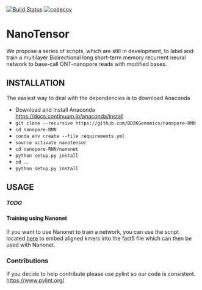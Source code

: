 [![Build Status](https://travis-ci.com/BD2KGenomics/nanopore-RNN.svg?token=q4uTfLUSZiuL53MqFw8k&branch=master)](https://travis-ci.com/BD2KGenomics/nanopore-RNN)
[![codecov](https://codecov.io/gh/BD2KGenomics/nanopore-RNN/branch/master/graph/badge.svg)](https://codecov.io/gh/BD2KGenomics/nanopore-RNN)

# NanoTensor

We propose a series of scripts, which are still in development, to label and train a multilayer Bidirectional long short-term memory recurrent neural network to base-call ONT-nanopore reads with modified bases.



## INSTALLATION

The easiest way to deal with the dependencies is to download Anaconda
* Download and Install Anaconda https://docs.continuum.io/anaconda/install
* `git clone --recursive https://github.com/BD2KGenomics/nanopore-RNN`
* `cd nanopore-RNN`
* `conda env create --file requirements.yml`
* `source activate nanotensor`
* `cd nanopore-RNN/nanonet`
* `python setup.py install`
* `cd ..`
* `python setup.py install`


## USAGE

##### TODO

#### Training using Nanonet

If you want to use Nanonet to train a network, you can use the script located [here](https://github.com/adbailey4/signalAlign/blob/embed_labels/src/signalalign/embed_signalalign.py) to embed aligned kmers into the fast5 file which can then be used with Nanonet.


### Contributions

If you decide to help contribute please use pylint so our code is consistent.
https://www.pylint.org/
